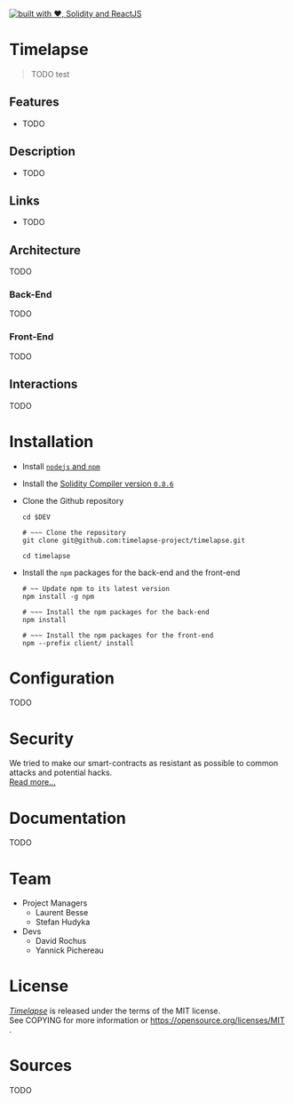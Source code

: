 <!-- Github Badges -->

[![built with ♥︎, Solidity and ReactJS](https://img.shields.io/badge/built%20with-♥︎,%20Solidity%20and%20ReactJS-3677FF)][team-url]

# Timelapse

> TODO test

## Features

- TODO

## Description

- TODO

## Links

- TODO

## Architecture

TODO

### Back-End

TODO

### Front-End

TODO

## Interactions

TODO

# Installation

- Install [`nodejs` and `npm`](https://docs.npmjs.com/downloading-and-installing-node-js-and-npm)
- Install the [Solidity Compiler version `0.8.6`](https://docs.soliditylang.org/en/v0.8.6/installing-solidity.html)
- Clone the Github repository

  ```
  cd $DEV

  # ~~~ Clone the repository
  git clone git@github.com:timelapse-project/timelapse.git

  cd timelapse
  ```

- Install the `npm` packages for the back-end and the front-end

  ```
  # ~~ Update npm to its latest version
  npm install -g npm

  # ~~~ Install the npm packages for the back-end
  npm install

  # ~~~ Install the npm packages for the front-end
  npm --prefix client/ install
  ```

# Configuration

TODO

# Security

We tried to make our smart-contracts as resistant as possible to common attacks and potential hacks.  
[Read more...](doc/avoiding_common_attacks.md)

# Documentation

TODO

# Team

- Project Managers
  - Laurent Besse
  - Stefan Hudyka
- Devs
  - David Rochus
  - Yannick Pichereau

# License

_[Timelapse][timelapse-url]_ is released under the terms of the MIT license.  
See COPYING for more information or https://opensource.org/licenses/MIT .

# Sources

TODO

<!-- Github Badges: Images and URLs -->

[timelapse-url]: https://github.com/timelapse-project/timelapse
[doc-url]: #documentation
[team-url]: #team
